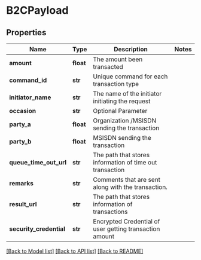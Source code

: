 # B2CPayload

## Properties
Name | Type | Description | Notes
------------ | ------------- | ------------- | -------------
**amount** | **float** | The amount been transacted | 
**command_id** | **str** | Unique command for each transaction type | 
**initiator_name** | **str** | The name of the initiator initiating the request | 
**occasion** | **str** | Optional Parameter | 
**party_a** | **float** | Organization /MSISDN sending the transaction | 
**party_b** | **float** | MSISDN sending the transaction | 
**queue_time_out_url** | **str** | The path that stores information of time out transaction | 
**remarks** | **str** | Comments that are sent along with the transaction.  | 
**result_url** | **str** | The path that stores information of transactions | 
**security_credential** | **str** | Encrypted Credential of user getting transaction amount | 

[[Back to Model list]](../README.md#documentation-for-models) [[Back to API list]](../README.md#documentation-for-api-endpoints) [[Back to README]](../README.md)


